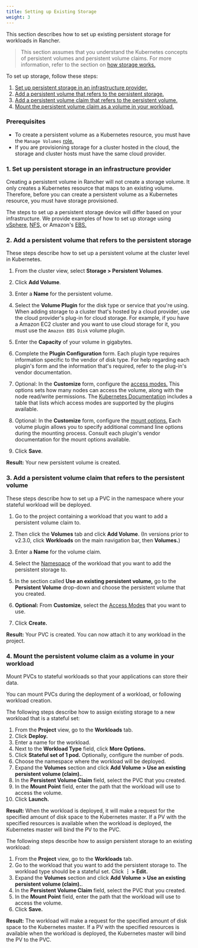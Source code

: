 ```yaml
---
title: Setting up Existing Storage
weight: 3
---
```


This section describes how to set up existing persistent storage for workloads in Rancher.

> This section assumes that you understand the Kubernetes concepts of persistent volumes and persistent volume claims. For more information, refer to the section on [how storage works.](../how-storage-works)

To set up storage, follow these steps:

1. [Set up persistent storage in an infrastructure provider.](#1-set-up-persistent-storage-in-an-infrastructure-provider)
2. [Add a persistent volume that refers to the persistent storage.](#2-add-a-persistent-volume-that-refers-to-the-persistent-storage)
3. [Add a persistent volume claim that refers to the persistent volume.](#3-add-a-persistent-volume-claim-that-refers-to-the-persistent-volume)
4. [Mount the persistent volume claim as a volume in your workload.](#4-mount-the-persistent-storage-claim-as-a-volume-in-your-workload)

### Prerequisites

- To create a persistent volume as a Kubernetes resource, you must have the `Manage Volumes` [role.]({{<baseurl>}}/rancher/v2.x/en/admin-settings/rbac/cluster-project-roles/#project-role-reference)
- If you are provisioning storage for a cluster hosted in the cloud, the storage and cluster hosts must have the same cloud provider.

### 1. Set up persistent storage in an infrastructure provider

Creating a persistent volume in Rancher will not create a storage volume. It only creates a Kubernetes resource that maps to an existing volume. Therefore, before you can create a persistent volume as a Kubernetes resource, you must have storage provisioned.

The steps to set up a persistent storage device will differ based on your infrastructure. We provide examples of how to set up storage using [vSphere,](../examples/vsphere) [NFS,](../examples/nfs) or Amazon's [EBS.](../examples/ebs)

### 2. Add a persistent volume that refers to the persistent storage

These steps describe how to set up a persistent volume at the cluster level in Kubernetes.

1. From the cluster view, select **Storage > Persistent Volumes**.

1. Click **Add Volume**.

1. Enter a **Name** for the persistent volume.

1. Select the **Volume Plugin** for the disk type or service that you're using. When adding storage to a cluster that's hosted by a cloud provider, use the cloud provider's plug-in for cloud storage. For example, if you have a Amazon EC2 cluster and you want to use cloud storage for it, you must use the `Amazon EBS Disk` volume plugin.

1. Enter the **Capacity** of your volume in gigabytes.

1. Complete the **Plugin Configuration** form. Each plugin type requires information specific to the vendor of disk type. For help regarding each plugin's form and the information that's required, refer to the plug-in's vendor documentation.

1. Optional: In the **Customize** form, configure the [access modes.](https://kubernetes.io/docs/concepts/storage/persistent-volumes/#access-modes) This options sets how many nodes can access the volume, along with the node read/write permissions. The [Kubernetes Documentation](https://kubernetes.io/docs/concepts/storage/persistent-volumes/#access-modes) includes a table that lists which access modes are supported by the plugins available.

1. Optional: In the **Customize** form, configure the [mount options.](https://kubernetes.io/docs/concepts/storage/persistent-volumes/#mount-options) Each volume plugin allows you to specify additional command line options during the mounting process. Consult each plugin's vendor documentation for the mount options available.

1. Click **Save**.

**Result:** Your new persistent volume is created.

### 3. Add a persistent volume claim that refers to the persistent volume

These steps describe how to set up a PVC in the namespace where your stateful workload will be deployed.

1. Go to the project containing a workload that you want to add a persistent volume claim to.

1. Then click the **Volumes** tab and click **Add Volume**. (In versions prior to v2.3.0, click **Workloads** on the main navigation bar, then **Volumes.**) 

1. Enter a **Name** for the volume claim.

1. Select the [Namespace]({{<baseurl>}}/rancher/v2.x/en/k8s-in-rancher/projects-and-namespaces/#namespaces) of the workload that you want to add the persistent storage to.

1. In the section called **Use an existing persistent volume,** go to the **Persistent Volume** drop-down and choose the persistent volume that you created.

1. **Optional:** From **Customize**, select the [Access Modes](https://kubernetes.io/docs/concepts/storage/persistent-volumes/#access-modes) that you want to use.

1. Click **Create.**

**Result:** Your PVC is created. You can now attach it to any workload in the project.

### 4. Mount the persistent volume claim as a volume in your workload

Mount PVCs to stateful workloads so that your applications can store their data.

You can mount PVCs during the deployment of a workload, or following workload creation.

The following steps describe how to assign existing storage to a new workload that is a stateful set:

1. From the **Project** view, go to the **Workloads** tab.
1. Click **Deploy.**
1. Enter a name for the workload.
1. Next to the **Workload Type** field, click **More Options.**
1. Click **Stateful set of 1 pod.** Optionally, configure the number of pods.
1. Choose the namespace where the workload will be deployed.
1. Expand the **Volumes** section and click **Add Volume > Use an existing persistent volume (claim).**.
1. In the **Persistent Volume Claim** field, select the PVC that you created.
1. In the **Mount Point** field, enter the path that the workload will use to access the volume.
1. Click **Launch.**

**Result:** When the workload is deployed, it will make a request for the specified amount of disk space to the Kubernetes master. If a PV with the specified resources is available when the workload is deployed, the Kubernetes master will bind the PV to the PVC.

The following steps describe how to assign persistent storage to an existing workload:

1. From the **Project** view, go to the **Workloads** tab.
1. Go to the workload that you want to add the persistent storage to. The workload type should be a stateful set. Click **&#8942; > Edit.**
1. Expand the **Volumes** section and click **Add Volume > Use an existing persistent volume (claim).**.
1. In the **Persistent Volume Claim** field, select the PVC that you created.
1. In the **Mount Point** field, enter the path that the workload will use to access the volume.
1. Click **Save.**

**Result:** The workload will make a request for the specified amount of disk space to the Kubernetes master. If a PV with the specified resources is available when the workload is deployed, the Kubernetes master will bind the PV to the PVC.